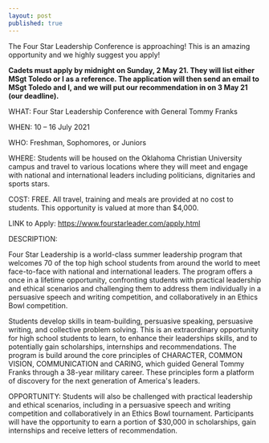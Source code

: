 ```yaml
---
layout: post
published: true
---
```

The Four Star Leadership Conference is approaching! This is an amazing opportunity and we highly suggest you apply!

**Cadets must apply by midnight on Sunday, 2 May 21.  They will list either MSgt Toledo or I as a reference.  The application will then send an email to MSgt Toledo and I, and we will put our recommendation in on 3 May 21 (our deadline).**

 

WHAT:  Four Star Leadership Conference with General Tommy Franks

WHEN:  10 – 16 July 2021

WHO:  Freshman, Sophomores, or Juniors

WHERE:  Students will be housed on the Oklahoma Christian University campus and travel to various locations where they will meet and engage with national and international leaders including politicians, dignitaries and sports stars.

COST:  FREE.  All travel, training and meals are provided at no cost to students. This opportunity is valued at more than $4,000.

 

LINK to Apply:  https://www.fourstarleader.com/apply.html

 

DESCRIPTION: 

Four Star Leadership is a world-class summer leadership program that welcomes 70 of the top high school students from around the world to meet face-to-face with national and international leaders. The program offers a once in a lifetime opportunity, confronting students with practical leadership and ethical scenarios and challenging them to address them individually in a persuasive speech and writing competition, and collaboratively in an Ethics Bowl competition.

Students develop skills in team-building, persuasive speaking, persuasive writing, and collective problem solving. This is an extraordinary opportunity for high school students to learn, to enhance their leaderships skills, and to potentially gain scholarships, internships and recommendations. The program is build around the core principles of CHARACTER, COMMON VISION, COMMUNICATION and CARING, which guided General Tommy Franks through a 38-year military career. These principles form a platform of discovery for the next generation of America's leaders.

 

OPPORTUNITY:  Students will also be challenged with practical leadership and ethical scenarios, including in a persuasive speech and writing competition and collaboratively in an Ethics Bowl tournament. Participants will have the opportunity to earn a portion of $30,000 in scholarships, gain internships and receive letters of recommendation.
